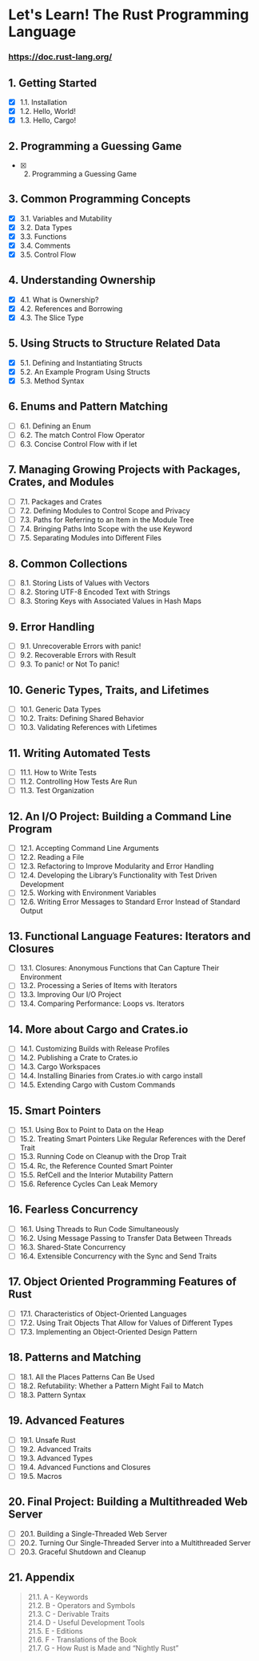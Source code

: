 # Let's Learn! The Rust Programming Language

### https://doc.rust-lang.org/

## 1. Getting Started
- [x] 1.1. Installation
- [x] 1.2. Hello, World!
- [x] 1.3. Hello, Cargo!
## 2. Programming a Guessing Game
- [x] 2. Programming a Guessing Game
## 3. Common Programming Concepts
- [x] 3.1. Variables and Mutability
- [x] 3.2. Data Types
- [x] 3.3. Functions
- [x] 3.4. Comments
- [x] 3.5. Control Flow
## 4. Understanding Ownership
- [x] 4.1. What is Ownership?
- [x] 4.2. References and Borrowing
- [x] 4.3. The Slice Type
## 5. Using Structs to Structure Related Data
- [x] 5.1. Defining and Instantiating Structs
- [x] 5.2. An Example Program Using Structs
- [x] 5.3. Method Syntax
## 6. Enums and Pattern Matching
- [ ] 6.1. Defining an Enum
- [ ] 6.2. The match Control Flow Operator
- [ ] 6.3. Concise Control Flow with if let
## 7. Managing Growing Projects with Packages, Crates, and Modules
- [ ] 7.1. Packages and Crates
- [ ] 7.2. Defining Modules to Control Scope and Privacy
- [ ] 7.3. Paths for Referring to an Item in the Module Tree
- [ ] 7.4. Bringing Paths Into Scope with the use Keyword
- [ ] 7.5. Separating Modules into Different Files
## 8. Common Collections
- [ ] 8.1. Storing Lists of Values with Vectors
- [ ] 8.2. Storing UTF-8 Encoded Text with Strings
- [ ] 8.3. Storing Keys with Associated Values in Hash Maps
## 9. Error Handling
- [ ] 9.1. Unrecoverable Errors with panic!
- [ ] 9.2. Recoverable Errors with Result
- [ ] 9.3. To panic! or Not To panic!
## 10. Generic Types, Traits, and Lifetimes
- [ ] 10.1. Generic Data Types
- [ ] 10.2. Traits: Defining Shared Behavior
- [ ] 10.3. Validating References with Lifetimes
## 11. Writing Automated Tests
- [ ] 11.1. How to Write Tests
- [ ] 11.2. Controlling How Tests Are Run
- [ ] 11.3. Test Organization
## 12. An I/O Project: Building a Command Line Program
- [ ] 12.1. Accepting Command Line Arguments
- [ ] 12.2. Reading a File
- [ ] 12.3. Refactoring to Improve Modularity and Error Handling
- [ ] 12.4. Developing the Library’s Functionality with Test Driven Development
- [ ] 12.5. Working with Environment Variables
- [ ] 12.6. Writing Error Messages to Standard Error Instead of Standard Output
## 13. Functional Language Features: Iterators and Closures
- [ ] 13.1. Closures: Anonymous Functions that Can Capture Their Environment
- [ ] 13.2. Processing a Series of Items with Iterators
- [ ] 13.3. Improving Our I/O Project
- [ ] 13.4. Comparing Performance: Loops vs. Iterators
## 14. More about Cargo and Crates.io
- [ ] 14.1. Customizing Builds with Release Profiles
- [ ] 14.2. Publishing a Crate to Crates.io
- [ ] 14.3. Cargo Workspaces
- [ ] 14.4. Installing Binaries from Crates.io with cargo install
- [ ] 14.5. Extending Cargo with Custom Commands
## 15. Smart Pointers
- [ ] 15.1. Using Box<T> to Point to Data on the Heap
- [ ] 15.2. Treating Smart Pointers Like Regular References with the Deref Trait
- [ ] 15.3. Running Code on Cleanup with the Drop Trait
- [ ] 15.4. Rc<T>, the Reference Counted Smart Pointer
- [ ] 15.5. RefCell<T> and the Interior Mutability Pattern
- [ ] 15.6. Reference Cycles Can Leak Memory
## 16. Fearless Concurrency
- [ ] 16.1. Using Threads to Run Code Simultaneously
- [ ] 16.2. Using Message Passing to Transfer Data Between Threads
- [ ] 16.3. Shared-State Concurrency
- [ ] 16.4. Extensible Concurrency with the Sync and Send Traits
## 17. Object Oriented Programming Features of Rust
- [ ] 17.1. Characteristics of Object-Oriented Languages
- [ ] 17.2. Using Trait Objects That Allow for Values of Different Types
- [ ] 17.3. Implementing an Object-Oriented Design Pattern
## 18. Patterns and Matching
- [ ] 18.1. All the Places Patterns Can Be Used
- [ ] 18.2. Refutability: Whether a Pattern Might Fail to Match
- [ ] 18.3. Pattern Syntax
## 19. Advanced Features
- [ ] 19.1. Unsafe Rust
- [ ] 19.2. Advanced Traits
- [ ] 19.3. Advanced Types
- [ ] 19.4. Advanced Functions and Closures
- [ ] 19.5. Macros
## 20. Final Project: Building a Multithreaded Web Server
- [ ] 20.1. Building a Single-Threaded Web Server
- [ ] 20.2. Turning Our Single-Threaded Server into a Multithreaded Server
- [ ] 20.3. Graceful Shutdown and Cleanup
## 21. Appendix
> 21.1. A - Keywords  
> 21.2. B - Operators and Symbols  
> 21.3. C - Derivable Traits  
> 21.4. D - Useful Development Tools  
> 21.5. E - Editions  
> 21.6. F - Translations of the Book  
> 21.7. G - How Rust is Made and “Nightly Rust”  
